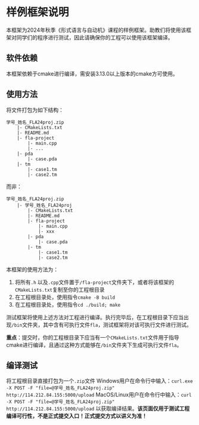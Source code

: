 # 样例框架说明

本框架为2024年秋季《形式语言与自动机》课程的样例框架。助教们将使用该框架对同学们的程序进行测试，因此请确保你的工程可以使用该框架编译。

## 软件依赖

本框架依赖于cmake进行编译，需安装3.13.0以上版本的cmake方可使用。

## 使用方法

将文件打包为如下结构：

```plain
学号_姓名_FLA24proj.zip
    |- CMakeLists.txt
    |- README.md
    |- fla-project
        |- main.cpp
        |- ...
    |- pda
        |- case.pda
    |- tm
        |- case1.tm
        |- case2.tm
```

而非：

```plain
学号_姓名_FLA24proj.zip
    |- 学号_姓名_FLA24proj
        |- CMakeLists.txt
        |- README.md
        |- fla-project
            |- main.cpp
            |- xxx
        |- pda
            |- case.pda
        |- tm
            |- case1.tm
            |- case2.tm
```

本框架的使用方法为：

1. 将所有`.h` 以及`.cpp`文件置于`/fla-project`文件夹下，或者将该框架的`CMakeLists.txt`复制至你的工程根目录
2. 在工程根目录处，使用指令`cmake -B build`
3. 在工程根目录处，使用指令`cd ./build; make`

测试框架将使用上述方法对工程进行编译。执行完毕后，在工程根目录下应当出现`/bin`文件夹，其中含有可执行文件`fla`，测试框架将对该可执行文件进行测试。

**重点**：提交时，你的工程根目录下应当有一个`CMakeLists.txt`文件用于指导cmake进行编译，且通过这种方式能够在`/bin`文件夹下生成可执行文件`fla`。

## 编译测试

将工程根目录直接打包为一个`.zip`文件
Windows用户在命令行中输入：`curl.exe -X POST -F "file=@学号_姓名_FLA24proj.zip" http://114.212.84.155:5000/upload`
MacOS/Linux用户在命令行中输入：`curl -X POST -F "file=@学号_姓名_FLA24proj.zip" http://114.212.84.155:5000/upload`
以获取编译结果。**该页面仅用于测试工程编译可行性，不是正式提交入口！正式提交方式以讲义为准！**
